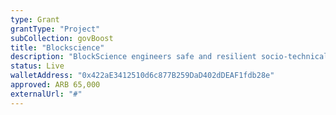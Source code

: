 ```yaml
---
type: Grant
grantType: "Project"
subCollection: govBoost
title: "Blockscience"
description: "BlockScience engineers safe and resilient socio-technical systems using advanced research, mathematics, and computational engineering."
status: Live
walletAddress: "0x422aE3412510d6c877B259DaD402dDEAF1fdb28e"
approved: ARB 65,000
externalUrl: "#"
---
```

